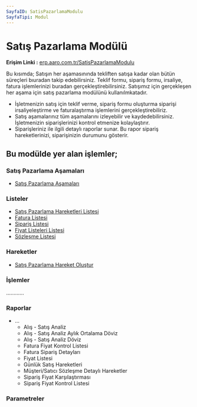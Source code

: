 ```yaml
---
SayfaID: SatisPazarlamaModulu
SayfaTipi: Modul
---
```


# Satış Pazarlama Modülü

**Erişim Linki :** [erp.aaro.com.tr/SatisPazarlamaModulu](erp.aaro.com.tr/SatisPazarlamaModulu)

Bu kısımda; Satışın her aşamasınında tekliften satışa kadar olan bütün süreçleri bıuradan takip edebilirsiniz.
Teklif formu, sipariş formu, irsaliye, fatura işlemlerinizi buradan gerçekleştirebilirsiniz.
Satışımız için gerçekleşen her aşama için satış pazarlama modülünü kullanılmkatadır.

- İşletmenizin satış için teklif verme, sipariş formu oluşturma siparişi irsaliyeleştirme ve faturalaştırma işlemlerini gerçekleştirebiliriz.
- Satış aşamalarınız tüm aşamalarını izleyebilir ve kaydedebilirsiniz. İşletmenizin siparişlerinizi kontrol etmenize kolaylaştırır.
- Siparişleriniz ile ilgili detaylı raporlar sunar. Bu rapor sipariş hareketlerinizi, siparişinizin durumunu gösterir.

## Bu modülde yer alan işlemler;

### Satış Pazarlama Aşamaları

- [Satış Pazarlama Aşamaları](../SatisPazarlama/SatisPazarlamaAsamalari.md)

### Listeler 

- [Satış Pazarlama Hareketleri Listesi](../SatisPazarlama/SatisPazarlamaHareketleriListesi.md)
- [Fatura Listesi](../SatisPazarlama/FaturaListesi.md)
- [Sipariş Listesi](../SatisPazarlama/SiparisListesi.md)
- [Fiyat Listeleri Listesi](../SatisPazarlama/FiyatListesi.md)
- [Sözleşme Listesi](../SatisPazarlama/SözlesmeListesi.md)

### Hareketler 

- [Satış Pazarlama Hareket Oluştur](../SatisPazarlama/SatisPazarlamaHareketleriListesi.md)

### İşlemler 

............

### Raporlar

- ...
	- Alış - Satış Analiz
    - Alış - Satış Analiz Aylık Ortalama Döviz
	- Alış - Satış Analiz Döviz
	- Fatura Fiyat Kontrol Listesi
	- Fatura Sipariş Detayları
	- Fiyat Listesi
	- Günlük Satış Hareketleri
	- Müşteri/Satıcı Sözleşme Detaylı Hareketler
	- Sipariş Fiyat Karşılaştırması
	- Sipariş Fiyat Kontrol Listesi

### Parametreler